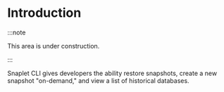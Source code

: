 # Introduction

:::note

This area is under construction.

:::

Snaplet CLI gives developers the ability restore snapshots, create a new snapshot "on-demand," and view a list of historical databases.
